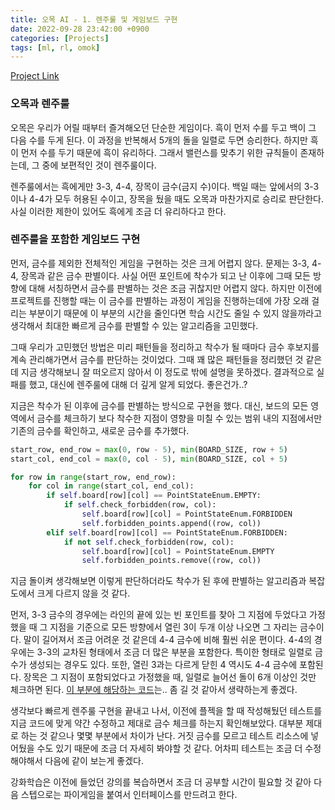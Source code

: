 ```yaml
---
title: 오목 AI - 1. 렌주룰 및 게임보드 구현
date: 2022-09-28 23:42:00 +0900
categories: [Projects]
tags: [ml, rl, omok]
---
```


[Project Link](https://github.com/jaeseong2/omok-ai)

### 오목과 렌주룰

오목은 우리가 어릴 때부터 즐겨해오던 단순한 게임이다. 흑이 먼저 수를 두고 백이 그 다음 수를 두게 된다. 이 과정을 반복해서 5개의 돌을 일렬로 두면 승리한다. 하지만 흑이 먼저 수를 두기 때문에 흑이 유리하다. 그래서 밸런스를 맞추기 위한 규칙들이 존재하는데, 그 중에 보편적인 것이 렌주룰이다.

렌주룰에서는 흑에게만  3-3, 4-4, 장목이 금수(금지 수)이다. 백일 때는 앞에서의 3-3이나 4-4가 모두 허용된 수이고, 장목을 뒀을 때도 오목과 마찬가지로 승리로 판단한다.
사실 이러한 제한이 있어도 흑에게 조금 더 유리하다고 한다.

### 렌주룰을 포함한 게임보드 구현

먼저, 금수를 제외한 전체적인 게임을 구현하는 것은 크게 어렵지 않다. 문제는 3-3, 4-4, 장목과 같은 금수 판별이다. 사실 어떤 포인트에 착수가 되고 난 이후에 그때 모든 방향에 대해 서칭하면서 금수를 판별하는 것은 조금 귀찮지만 어렵지 않다. 하지만 이전에 프로젝트를 진행할 때는 이 금수를 판별하는 과정이 게임을 진행하는데에 가장 오래 걸리는 부분이기 때문에 이 부분의 시간을 줄인다면 학습 시간도 줄일 수 있지 않을까라고 생각해서 최대한 빠르게 금수를 판별할 수 있는 알고리즘을 고민했다.

그때 우리가 고민했던 방법은 미리 패턴들을 정리하고 착수가 될 때마다 금수 후보지를 계속 관리해가면서 금수를 판단하는 것이었다. 그때 꽤 많은 패턴들을 정리했던 것 같은데 지금 생각해보니 잘 떠오르지 않아서 이 정도로 밖에 설명을 못하겠다. 결과적으로 실패를 했고, 대신에 렌주룰에 대해 더 깊게 알게 되었다. 좋은건가..?

지금은 착수가 된 이후에 금수를 판별하는 방식으로 구현을 했다. 대신, 보드의 모든 영역에서 금수를 체크하기 보다 착수한 지점이 영향을 미칠 수 있는 범위 내의 지점에서만 기존의 금수를 확인하고, 새로운 금수를 추가했다.

```python
start_row, end_row = max(0, row - 5), min(BOARD_SIZE, row + 5)
start_col, end_col = max(0, col - 5), min(BOARD_SIZE, col + 5)

for row in range(start_row, end_row):
    for col in range(start_col, end_col):
        if self.board[row][col] == PointStateEnum.EMPTY:
            if self.check_forbidden(row, col):
                self.board[row][col] = PointStateEnum.FORBIDDEN
                self.forbidden_points.append((row, col))
        elif self.board[row][col] == PointStateEnum.FORBIDDEN:
            if not self.check_forbidden(row, col):
                self.board[row][col] = PointStateEnum.EMPTY
                self.forbidden_points.remove((row, col))
```

지금 돌이켜 생각해보면 이렇게 판단하더라도 착수가 된 후에 판별하는 알고리즘과 복잡도에서 크게 다르지 않을 것 같다.

먼저, 3-3 금수의 경우에는 라인의 끝에 있는 빈 포인트를 찾아 그 지점에 두었다고 가정했을 때 그 지점을 기준으로 모든 방향에서 열린 3이 두개 이상 나오면 그 자리는 금수이다. 말이 길어져서 조금 어려운 것 같은데 4-4 금수에 비해 훨씬 쉬운 편이다.
4-4의 경우에는 3-3의 교차된 형태에서 조금 더 많은 부분을 포함한다. 특이한 형태로 일렬로 금수가 생성되는 경우도 있다. 또한, 열린 3과는 다르게 닫힌 4 역시도 4-4 금수에 포함된다.
장목은 그 지점이 포함되었다고 가정했을 때, 일렬로 늘어선 돌이 6개 이상인 것만 체크하면 된다.
[이 부분에 해당하는 코드](https://github.com/jaeseong2/omok-ai/blob/main/game/game.py)는.. 좀 길 것 같아서 생략하는게 좋겠다.

생각보다 빠르게 렌주룰 구현을 끝내고 나서, 이전에 플젝을 할 때 작성해뒀던 테스트를 지금 코드에 맞게 약간 수정하고 제대로 금수 체크를 하는지 확인해보았다. 대부분 제대로 하는 것 같으나 몇몇 부분에서 차이가 난다. 거짓 금수를 모르고 테스트 리소스에 넣어뒀을 수도 있기 때문에 조금 더 자세히 봐야할 것 같다. 어차피 테스트는 조금 더 수정해야해서 다음에 같이 보는게 좋겠다.

강화학습은 이전에 들었던 강의를 복습하면서 조금 더 공부할 시간이 필요할 것 같아 다음 스텝으로는 파이게임을 붙여서 인터페이스를 만드려고 한다.